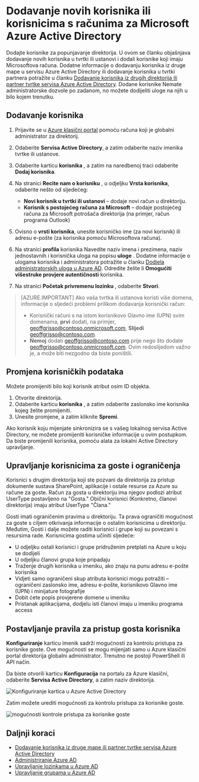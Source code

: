 <properties
    pageTitle="Dodavanje novih korisnika Azure Active Directory | Microsoft Azure"
    description="U članku se objašnjava kako dodati novi korisnici ili promijeniti korisničke informacije u Azure Active Directory."
    services="active-directory"
    documentationCenter=""
    authors="curtand"
    manager="femila"
    editor=""/>

<tags
    ms.service="active-directory"
    ms.workload="identity"
    ms.tgt_pltfrm="na"
    ms.devlang="na"
    ms.topic="get-started-article"
    ms.date="09/22/2016"
    ms.author="curtand"/>

# <a name="add-new-users--or-users-with-microsoft-accounts-to-azure-active-directory"></a>Dodavanje novih korisnika ili korisnicima s računima za Microsoft Azure Active Directory

Dodajte korisnike za popunjavanje direktorija. U ovom se članku objašnjava dodavanje novih korisnika u tvrtki ili ustanovi i dodali korisnike koji imaju Microsoftova računa. Dodatne informacije o dodavanju korisnika iz druge mape u servisu Azure Active Directory ili dodavanje korisnika u tvrtki partnera potražite u članku [Dodavanje korisnika iz drugih direktorija ili partner tvrtke servisa Azure Active Directory](active-directory-create-users-external.md). Dodane korisnike Nemate administratorske dozvole po zadanom, no možete dodijeliti uloge na njih u bilo kojem trenutku.

## <a name="add-a-user"></a>Dodavanje korisnika

1. Prijavite se u [Azure klasični portal](https://manage.windowsazure.com) pomoću računa koji je globalni administrator za direktorij.
2. Odaberite **Servisa Active Directory**, a zatim odaberite naziv imenika tvrtke ili ustanove.
3. Odaberite karticu **korisnika** , a zatim na naredbenoj traci odaberite **Dodaj korisnika**.
4. Na stranici **Recite nam o korisniku** , u odjeljku **Vrsta korisnika**, odaberite nešto od sljedećeg:

    - **Novi korisnik u tvrtki ili ustanovi** – dodaje novi račun u direktoriju.
    - **Korisnik s postojećeg računa za Microsoft** – dodaje postojećeg računa za Microsoft potrošača direktorija (na primjer, račun programa Outlook)

5. Ovisno o **vrsti korisnika**, unesite korisničko ime (za novi korisnik) ili adresu e-pošte (za korisnika pomoću Microsoftova računa).
6. Na stranici **profila** korisnika Navedite naziv imena i prezimena, naziv jednostavnih i korisnička uloga na popisu **uloge** . Dodatne informacije o ulogama korisnika i administratora potražite u članku [Dodjela administratorskih uloga u Azure AD](active-directory-assign-admin-roles.md). Odredite želite li **Omogućiti višestruke provjere autentičnosti** korisnika.
7. Na stranici **Početak privremenu lozinku** , odaberite **Stvori**.

> [AZURE.IMPORTANT] Ako vaša tvrtka ili ustanova koristi više domena, informacije o sljedeći problemi prilikom dodavanja korisnički račun:
>
> - Korisnički računi s na istom korisnikovo Glavno ime (UPN) svim domenama, **prvi** dodati, na primjer, geoffgrisso@contoso.onmicrosoft.com, **Slijedi** geoffgrisso@contoso.com.
> - **Nemoj** dodati geoffgrisso@contoso.com prije nego što dodate geoffgrisso@contoso.onmicrosoft.com. Ovim redoslijedom važno je, a može biti nezgodno da biste poništili.

## <a name="change-user-information"></a>Promjena korisničkih podataka

Možete promijeniti bilo koji korisnik atribut osim ID objekta.

1. Otvorite direktorija.
2. Odaberite karticu **korisnika** , a zatim odaberite zaslonsko ime korisnika kojeg želite promijeniti.
3. Unesite promjene, a zatim kliknite **Spremi**.

Ako korisnik koju mijenjate sinkronizira se s vašeg lokalnog servisa Active Directory, ne možete promijeniti korisničke informacije u ovim postupkom. Da biste promijenili korisnika, pomoću alata za lokalni Active Directory upravljanje.

## <a name="guest-user-management-and-limitations"></a>Upravljanje korisnicima za goste i ograničenja

Korisnici s drugim direktorija koji ste pozvani da direktorija za pristup dokumente sustava SharePoint, aplikacije i ostale resurse za Azure su račune za goste. Račun za gosta u direktoriju ima njegov podlozi atribut UserType postavljeno na "Gosta." Obični korisnici (Konkretno, članovi direktorija) imaju atribut UserType "Člana."

Gosti imati ograničenim pravima u direktoriju. Ta prava ograničiti mogućnost za goste s ciljem otkrivanja informacije o ostalim korisnicima u direktoriju. Međutim, Gosti i dalje možete raditi korisnici i grupe koji su povezani s resursima rade. Korisnicima gostima učiniti sljedeće:

- U odjeljku ostali korisnici i grupe pridruženim pretplati na Azure u koju se dodijeli
- U odjeljku članovi grupa koje pripadaju
- Traženje drugih korisnika u imeniku, ako znaju na punu adresu e-pošte korisnika
- Vidjeti samo ograničeni skup atributa korisnici mogu potražiti – ograničeni zaslonsko ime, adresu e-pošte, korisnikovo Glavno ime (UPN) i minijature fotografije
- Dobit ćete popis provjerene domene u imeniku
- Pristanak aplikacijama, dodjelu isti članovi imaju u imeniku programa access

## <a name="set-guest-user-access-policies"></a>Postavljanje pravila za pristup gosta korisnika

**Konfiguriranje** karticu imenik sadrži mogućnosti za kontrolu pristupa za korisnike goste. Ove mogućnosti se mogu mijenjati samo u Azure klasični portal direktorija globalni administrator. Trenutno ne postoji PowerShell ili API način.

Da biste otvorili karticu **Konfiguracija** na portalu za Azure klasični, odaberite **Servisa Active Directory**, a zatim naziv direktorija.

![Konfiguriranje kartica u Azure Active Directory][1]

Zatim možete urediti mogućnosti za kontrolu pristupa za korisnike goste.

![mogućnosti kontrole pristupa za korisnike goste][2]


## <a name="whats-next"></a>Daljnji koraci

- [Dodavanje korisnika iz druge mape ili partner tvrtke servisa Azure Active Directory](active-directory-create-users-external.md)
- [Administriranje Azure AD](active-directory-administer.md)
- [Upravljanje lozinkama u Azure AD](active-directory-manage-passwords.md)
- [Upravljanje grupama u Azure AD](active-directory-manage-groups.md)

<!--Image references-->
[1]: ./media/active-directory-create-users/RBACDirConfigTab.png
[2]: ./media/active-directory-create-users/RBACGuestAccessControls.png
